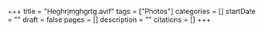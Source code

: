 +++
title = "Heghrjmghgrtg.avif"
tags = ["Photos"]
categories = []
startDate = ""
draft = false
pages = []
description = ""
citations = []
+++
